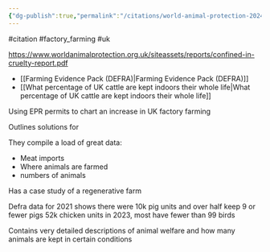 ```yaml
---
{"dg-publish":true,"permalink":"/citations/world-animal-protection-2024/","created":"2024-07-17T11:09:16.187+01:00","updated":"2025-10-01T19:25:02.339+01:00"}
---
```


#citation #factory_farming #uk 

https://www.worldanimalprotection.org.uk/siteassets/reports/confined-in-cruelty-report.pdf

- [[Farming Evidence Pack (DEFRA)\|Farming Evidence Pack (DEFRA)]]
- [[What percentage of UK cattle are kept indoors their whole life\|What percentage of UK cattle are kept indoors their whole life]]

Using EPR permits to chart an increase in UK factory farming

Outlines solutions for 

They compile a load of great data:
- Meat imports
- Where animals are farmed
- numbers of animals

Has a case study of a regenerative farm

Defra data for 2021 shows there were 10k pig units and over half keep 9 or fewer pigs
52k chicken units in 2023, most have fewer than 99 birds

Contains very detailed descriptions of animal welfare and how many animals are kept in certain conditions

